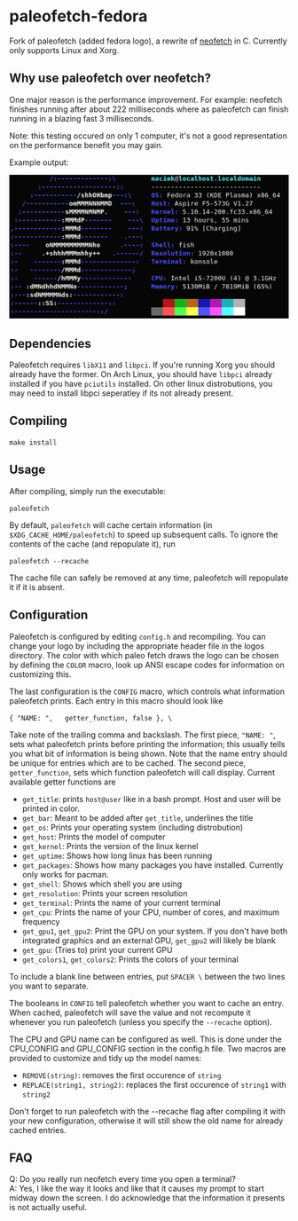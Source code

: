 paleofetch-fedora
==========

Fork of paleofetch (added fedora logo), a rewrite of [neofetch](https://github.com/dylanaraps/neofetch) in C.
Currently only supports Linux and Xorg.


Why use paleofetch over neofetch?
-----------------------------------------
One major reason is the performance improvement. For example: neofetch finishes running after about 222 milliseconds where as paleofetch can finish running in a blazing fast 3 milliseconds.

Note: this testing occured on only 1 computer, it's not a good representation on the performance benefit you may gain.


Example output:

![example output](example.png)

Dependencies
------------

Paleofetch requires `libX11` and `libpci`. If you're running Xorg you should already have
the former. On Arch Linux, you should have `libpci` already installed if you have `pciutils`
installed. On other linux distrobutions, you may need to install libpci seperatley
if its not already present.

Compiling
---------

    make install

Usage
-----

After compiling, simply run the executable:

    paleofetch

By default, `paleofetch` will cache certain  information (in `$XDG_CACHE_HOME/paleofetch`)
to speed up subsequent calls. To ignore the contents of the cache (and repopulate it), run

    paleofetch --recache

The cache file can safely be removed at any time, paleofetch will repopulate it
if it is absent.

Configuration
-------------

Paleofetch is configured by editing `config.h` and recompiling.
You can change your logo by including the appropriate header file in the logos directory.
The color with which paleo fetch draws the logo can be chosen by defining the `COLOR` macro,
look up ANSI escape codes for information on customizing this.

The last configuration is the `CONFIG` macro, which controls what information paleofetch
prints. Each entry in this macro should look like

    { "NAME: ",   getter_function, false }, \
    
Take note of the trailing comma and backslash. The first piece, `"NAME: "`, sets
what paleofetch prints before printing the information; this usually tells you what
bit of information is being shown. Note that the name entry should be unique for entries
which are to be cached. The second piece, `getter_function`, sets
which function paleofetch will call display. Current available getter functions are

* `get_title`: prints `host@user` like in a bash prompt. Host and user will be printed in color.
* `get_bar`: Meant to be added after `get_title`, underlines the title
* `get_os`: Prints your operating system (including distrobution)
* `get_host`: Prints the model of computer
* `get_kernel`: Prints the version of the linux kernel
* `get_uptime`: Shows how long linux has been running
* `get_packages`: Shows how many packages you have installed. Currently only works for pacman.
* `get_shell`: Shows which shell you are using
* `get_resolution`: Prints your screen resolution
* `get_terminal`: Prints the name of your current terminal
* `get_cpu`: Prints the name of your CPU, number of cores, and maximum frequency
* `get_gpu1`, `get_gpu2`: Print the GPU on your system. If you don't have both integrated graphics and an external GPU, `get_gpu2` will likely be blank
* `get_gpu`: (Tries to) print your current GPU
* `get_colors1`, `get_colors2`: Prints the colors of your terminal

To include a blank line between entries, put `SPACER \` between the two lines
you want to separate.

The booleans in `CONFIG` tell paleofetch whether you want to cache an entry.
When cached, paleofetch will save the value and not recompute it whenever you run paleofetch
(unless you specify the `--recache` option).

The CPU and GPU name can be configured as well. This is done under the CPU_CONFIG and GPU_CONFIG section
in the config.h file. Two macros are provided to customize and tidy up the model names:

* `REMOVE(string)`: removes the first occurence of `string`
* `REPLACE(string1, string2)`: replaces the first occurence of `string1` with `string2`

Don't forget to run paleofetch with the --recache flag after compiling it with your new
configuration, otherwise it will still show the old name for already cached entries.

FAQ
---

Q: Do you really run neofetch every time you open a terminal?  
A: Yes, I like the way it looks and like that it causes my prompt to start midway
down the screen. I do acknowledge that the information it presents is not actually useful.
